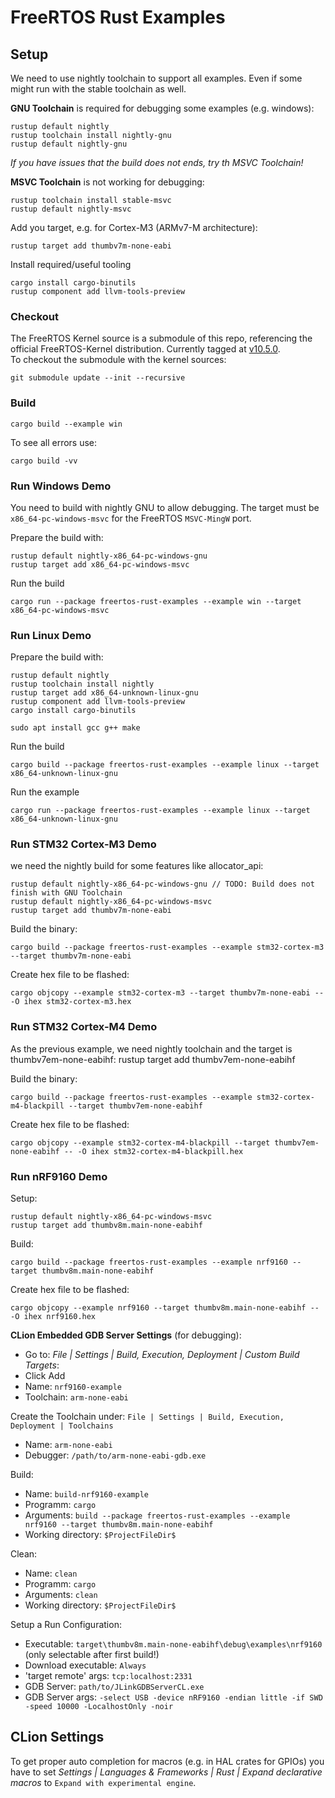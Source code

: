 # FreeRTOS Rust Examples

## Setup

We need to use nightly toolchain to support all examples.
Even if some might run with the stable toolchain as well.

**GNU Toolchain** is required for debugging some examples (e.g. windows):

    rustup default nightly
    rustup toolchain install nightly-gnu
    rustup default nightly-gnu
    
_If you have issues that the build does not ends, try th MSVC Toolchain!_
    
**MSVC Toolchain** is not working for debugging:

    rustup toolchain install stable-msvc
    rustup default nightly-msvc
    
Add you target, e.g. for Cortex-M3 (ARMv7-M architecture):

    rustup target add thumbv7m-none-eabi
    
Install required/useful tooling

    cargo install cargo-binutils
    rustup component add llvm-tools-preview

### Checkout

The FreeRTOS Kernel source is a submodule of this repo, referencing the official FreeRTOS-Kernel distribution.
Currently tagged at [v10.5.0](https://github.com/FreeRTOS/FreeRTOS-Kernel/releases/tag/V10.5.0).  
To checkout the submodule with the kernel sources:

    git submodule update --init --recursive

### Build

    cargo build --example win
    
    
To see all errors use:

    cargo build -vv

### Run Windows Demo

You need to build with nightly GNU to allow debugging.
The target must be `x86_64-pc-windows-msvc` for the FreeRTOS `MSVC-MingW` port.

Prepare the build with:

    rustup default nightly-x86_64-pc-windows-gnu
    rustup target add x86_64-pc-windows-msvc
    
Run the build

    cargo run --package freertos-rust-examples --example win --target x86_64-pc-windows-msvc

### Run Linux Demo

Prepare the build with:

    rustup default nightly
    rustup toolchain install nightly
    rustup target add x86_64-unknown-linux-gnu
    rustup component add llvm-tools-preview
    cargo install cargo-binutils
    
    sudo apt install gcc g++ make
    
Run the build

    cargo build --package freertos-rust-examples --example linux --target x86_64-unknown-linux-gnu

Run the example

    cargo run --package freertos-rust-examples --example linux --target x86_64-unknown-linux-gnu

### Run STM32 Cortex-M3 Demo

we need the nightly build for some features like allocator_api:

    rustup default nightly-x86_64-pc-windows-gnu // TODO: Build does not finish with GNU Toolchain
    rustup default nightly-x86_64-pc-windows-msvc
    rustup target add thumbv7m-none-eabi
    
Build the binary:

    cargo build --package freertos-rust-examples --example stm32-cortex-m3 --target thumbv7m-none-eabi
    
Create hex file to be flashed:

    cargo objcopy --example stm32-cortex-m3 --target thumbv7m-none-eabi -- -O ihex stm32-cortex-m3.hex

### Run STM32 Cortex-M4 Demo

As the previous example, we need nightly toolchain and the target is thumbv7em-none-eabihf:
    rustup target add thumbv7em-none-eabihf

Build the binary:

    cargo build --package freertos-rust-examples --example stm32-cortex-m4-blackpill --target thumbv7em-none-eabihf
    
Create hex file to be flashed:

    cargo objcopy --example stm32-cortex-m4-blackpill --target thumbv7em-none-eabihf -- -O ihex stm32-cortex-m4-blackpill.hex

### Run nRF9160 Demo

Setup:

    rustup default nightly-x86_64-pc-windows-msvc
    rustup target add thumbv8m.main-none-eabihf
    
Build:
    
    cargo build --package freertos-rust-examples --example nrf9160 --target thumbv8m.main-none-eabihf

Create hex file to be flashed:

    cargo objcopy --example nrf9160 --target thumbv8m.main-none-eabihf -- -O ihex nrf9160.hex

**CLion Embedded GDB Server Settings** (for debugging):

* Go to: _File | Settings | Build, Execution, Deployment | Custom Build Targets_:
* Click Add
* Name: `nrf9160-example`
* Toolchain: `arm-none-eabi`

Create the Toolchain under: `File | Settings | Build, Execution, Deployment | Toolchains`

* Name: `arm-none-eabi`
* Debugger: `/path/to/arm-none-eabi-gdb.exe`

Build:

* Name: `build-nrf9160-example`
* Programm: `cargo`
* Arguments: `build --package freertos-rust-examples --example nrf9160 --target thumbv8m.main-none-eabihf`
* Working directory: `$ProjectFileDir$`

Clean:

* Name: `clean`
* Programm: `cargo`
* Arguments: `clean`
* Working directory: `$ProjectFileDir$`

Setup a Run Configuration:

* Executable: `target\thumbv8m.main-none-eabihf\debug\examples\nrf9160` (only selectable after first build!)
* Download executable: `Always`
* 'target remote' args: `tcp:localhost:2331`
* GDB Server: `path/to/JLinkGDBServerCL.exe`
* GDB Server args: `-select USB -device nRF9160 -endian little -if SWD -speed 10000 -LocalhostOnly -noir`


## CLion Settings

To get proper auto completion for macros (e.g. in HAL crates for GPIOs) you have to set
*Settings | Languages & Frameworks | Rust | Expand declarative macros* to `Expand with experimental engine`.
